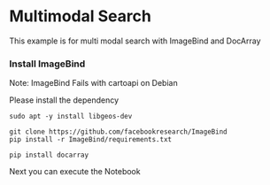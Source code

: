 # Multimodal Search

This example is for multi modal search with ImageBind and DocArray

### Install ImageBind

Note: ImageBind Fails with cartoapi on Debian

Please install the dependency
```
sudo apt -y install libgeos-dev
```
```
git clone https://github.com/facebookresearch/ImageBind
pip install -r ImageBind/requirements.txt
```

```
pip install docarray
```

Next you can execute the Notebook

